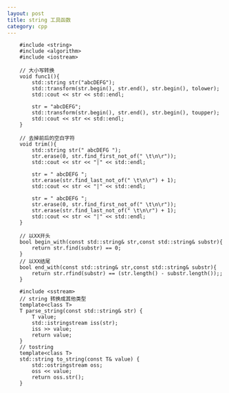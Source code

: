 ```yaml
---
layout: post
title: string 工具函数
category: cpp
---
```



        #include <string>
        #include <algorithm>
        #include <iostream>

        // 大小写转换
        void func1(){
            std::string str("abcDEFG");
            std::transform(str.begin(), str.end(), str.begin(), tolower);
            std::cout << str << std::endl;
            
            str = "abcDEFG";
            std::transform(str.begin(), str.end(), str.begin(), toupper);
            std::cout << str << std::endl;
        }

        // 去掉前后的空白字符
        void trim(){
            std::string str(" abcDEFG ");
            str.erase(0, str.find_first_not_of(" \t\n\r"));
            std::cout << str << "|" << std::endl;
            
            str = " abcDEFG ";
            str.erase(str.find_last_not_of(" \t\n\r") + 1);
            std::cout << str << "|" << std::endl;
            
            str = " abcDEFG ";
            str.erase(0, str.find_first_not_of(" \t\n\r"));
            str.erase(str.find_last_not_of(" \t\n\r") + 1);
            std::cout << str << "|" << std::endl;
        }

        // 以XX开头
        bool begin_with(const std::string& str,const std::string& substr){
            return str.find(substr) == 0;
        }
        // 以XX结尾
        bool end_with(const std::string& str,const std::string& substr){
            return str.rfind(substr) == (str.length() - substr.length());;
        }

        #include <sstream>
        // string 转换成其他类型
        template<class T> 
        T parse_string(const std::string& str) {
            T value;
            std::istringstream iss(str);
            iss >> value;
            return value;
        }
        // tostring
        template<class T> 
        std::string to_string(const T& value) {
            std::ostringstream oss;
            oss << value;
            return oss.str();
        }

